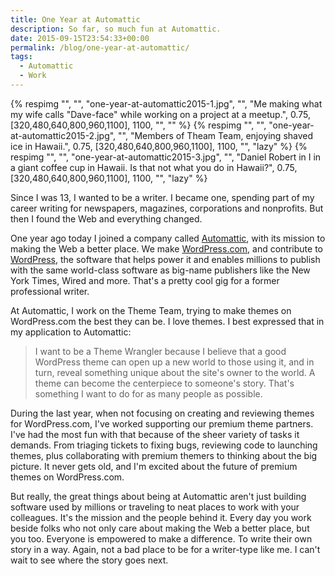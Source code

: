 ```yaml
---
title: One Year at Automattic
description: So far, so much fun at Automattic.
date: 2015-09-15T23:54:33+00:00
permalink: /blog/one-year-at-automattic/
tags:
  - Automattic
  - Work
---
```


{% respimg "", "", "one-year-at-automattic2015-1.jpg", "", "Me making what my wife calls \"Dave-face\" while working on a project at a meetup.", 0.75, [320,480,640,800,960,1100], 1100, "", "" %}
{% respimg "", "", "one-year-at-automattic2015-2.jpg", "", "Members of Theam Team, enjoying shaved ice in Hawaii.", 0.75, [320,480,640,800,960,1100], 1100, "", "lazy" %}
{% respimg "", "", "one-year-at-automattic2015-3.jpg", "", "Daniel Robert in I in a giant coffee cup in Hawaii. Is that not what you do in Hawaii?", 0.75, [320,480,640,800,960,1100], 1100, "", "lazy" %}

Since I was 13, I wanted to be a writer. I became one, spending part of my career writing for newspapers, magazines, corporations and nonprofits. But then I found the Web and everything changed.

One year ago today I joined a company called [Automattic](https://automattic.com), with its mission to making the Web a better place. We make [WordPress.com](https://wordpress.com/), and contribute to [WordPress](https://wordpress.org), the software that helps power it and enables millions to publish with the same world-class software as big-name publishers like the New York Times, Wired and more. That's a pretty cool gig for a former professional writer.

At Automattic, I work on the Theme Team, trying to make themes on WordPress.com the best they can be. I love themes. I best expressed that in my application to Automattic:

> I want to be a Theme Wrangler because I believe that a good WordPress theme can open up a new world to those using it, and in turn, reveal something unique about the site's owner to the world. A theme can become the centerpiece to someone's story. That's something I want to do for as many people as possible.

During the last year, when not focusing on creating and reviewing themes for WordPress.com, I've worked supporting our premium theme partners. I've had the most fun with that because of the sheer variety of tasks it demands. From triaging tickets to fixing bugs, reviewing code to launching themes, plus collaborating with premium themers to thinking about the big picture. It never gets old, and I'm excited about the future of premium themes on WordPress.com.

But really, the great things about being at Automattic aren't just building software used by millions or traveling to neat places to work with your colleagues. It's the mission and the people behind it. Every day you work beside folks who not only care about making the Web a better place, but you too. Everyone is empowered to make a difference. To write their own story in a way. Again, not a bad place to be for a writer-type like me. I can't wait to see where the story goes next.
